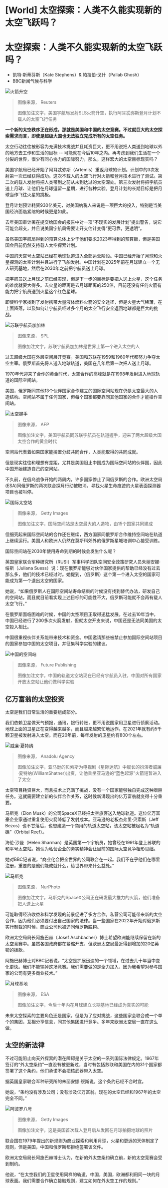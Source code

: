 # [World] 太空探索：人类不久能实现新的太空飞跃吗？

#  太空探索：人类不久能实现新的太空飞跃吗？

  * 凯特·斯蒂芬斯（Kate Stephens）& 帕拉伯·戈什（Pallab Ghosh） 
  * BBC新闻气候与科学 


![火箭升空](_128292279_mediaitem128292278.jpg)

> 图像来源，  Reuters
>
> 图像加注文字，美国宇航局发射SLS火箭升空，执行阿耳忒弥斯登月计划不载人的太空飞行任务

**一个新的太空秩序正在形成，那就是美国和中国的太空竞赛。不过就巨大的太空探索需求而言，即使是超级大国也无法独立完成所有的太空任务。**

太空行动往往被形容为充满技术挑战并且耗资巨大，更不用说把人类送到地球以外的地方去工作和生活的目标 -- 可能就在今后10年之内。再考虑到我们生活在一个分裂的世界，很少有同心协力的国际努力，那么，这样宏大的太空目标现实吗？

美国宇航局已经开始了阿耳忒弥斯（Artemis）重返月球的计划。计划中的3次发射第一次已经获得成功。这次不载人的太空飞行对火箭和登月技术进行了测试。第二次的载人发射将把人类带到之前从未到达过的太空深处。第三次发射将把宇航员送上月球、让他们在月球逗留一星期，进行各种实验。登月计划的长期目标是把月球当作飞往火星的跳板。

登月计划预计耗资930亿美元，对美国纳税人来说是一项巨大的投入，特别是当美国经济面临紧缩的时候更是如此。

去年美国审计署在提交给国会的报告中对一项“不现实的发展计划”提出警告，说它可能会超支，并且说美国宇航局需要让开支估计变得“更可靠，更透明”。

虽然美国宇航局得到的预算总体上少于他们要求2023年得到的预算额，但是美国国会目前仍然支持载人太空探索计划。

中国的天宫号太空站已经在地球轨道进入全部运营阶段。中国已经开始了月球和火星探测的太空计划并且进行了飞船发射。中国计划在2025年前在月球建立一个无人研究基地，然后在2030年之前把宇航员送上月球。

把宇航员送上月球之前已经实现，但是下一步的目标是要把人送上火星，这个任务的难度就要大得多。去火星的距离是去月球距离的250倍，目前还没有任何火箭有能力把宇航员送到火星这个红色星球。

即使科学家找到了发射携带大量液体燃料火箭的安全途径，但是火星大气稀薄，在上面降落，以及如何让宇航员经过多个月的太空飞行安全返回地球都是巨大的挑战。

![苏联宇航员加加林](_128075367_c0073287-spl.jpg)

> 图像来源，  SPL
>
> 图像加注文字，苏联宇航员加加林是世界上第一个进入太空的人

过去超级大国在外层空间展开竞赛。美国和苏联在1959和1960年代都努力争夺太空主宰。俄罗斯首先将人送入地球轨道，美国在几年后第一次把人送上月球。

1970年代迎来了合作的黄金时代，太空合作的高峰就是在1998年发射进入地球轨道的国际空间站。

美国，俄罗斯同其他13个伙伴国家合作建立的国际空间站现在仍是太空最大的人造结构。空间站不属于任何国家，但每个国家都要靠同其他国家的合作才能操作空间站。

![太空握手](_128080145_handshakegetty.jpg)

> 图像来源，  AFP
>
> 图像加注文字，美国宇航员同苏联宇航员在轨道握手，迎来了两大超级大国太空合作的黄金时代

空间站代表着如果国家能搁置分歧共同合作，人类能取得的共同成就。

但是现实往往和理想有差距，尤其是美国阻止中国成为国际空间站的伙伴国，因此中国开始建造自己的空间站。

不久前，在俄乌战争开始的两周内，许多国家停止了同俄罗斯的合作。欧洲太空局(ESA)同俄罗斯的两次联合探月行动被取消，寻找火星生命痕迹的火星表面探测器项目也被叫停。

![国际太空站](_128080037_issgettyimages-1362967310.jpg)

> 图像来源，  Getty Images
>
> 图像加注文字，国际空间站是太空最大的人造物，由15个国家共同建成

但细究起来国际空间站的合作还在继续，西方国家同俄罗斯合作维持空间站在轨道上继续运行。美国人和欧洲人仍然在莫斯科郊外的俄罗斯星城培训中心接受训练。

国际空间站在2030年使用寿命到期的时候会发生什么呢？

英国皇家联合军种研究所（RUSI）军事科学团队空间安全政策研究人员朱丽安娜·绥斯（Juliana Suess）说：现在俄罗斯能够对伙伴国家提供的帮助已经没有过去那么多，他们的技术已经过时。她提到，（俄罗斯）这个第一个进入太空的国家可能成为第一个退出太空的国家。

她说，“如果俄罗斯人在国际空间站寿命结束的时候没有找到替代办法，研发自己的空间站，而且就目前看实现上述目标的可能性不大，俄罗斯可能就不会再有载人太空飞行。”

在俄罗斯面临困难的时候，中国的太空项目正取得迅猛发展。在过去10年当中，中国已经进行了200多次火箭发射，但就太空开支来说，中国还是无法同美国的太空投入相比。

中国很重视伙伴关系能带来技术和资金。中国邀请那些被禁止参加国际空间站项目的国家参加中国的太空项目，并征集科学实验的建议。

![中国的空间站](_128080361_tiangonggettyimages-1239494211.jpg)

> 图像来源，  Future Publishing
>
> 图像加注文字，中国的轨道太空站现在已经有宇航员入驻，中国对所有国家开放太空站让他们做科学实验

##  亿万富翁的太空投资

太空是我们日常生活的重要组成部分。

我们依赖卫星做天气预报，通讯，银行转账，更不用说国家用卫星进行侦察活动。地球上面的卫星正在变得越来越多，而且越来越繁忙地运作。在2021年就有约5千颗卫星被发射进入太空。而在20年前，每年发射的卫星约有800个左右。

![威廉·夏特纳](_128087989_shatnergettyimages-1235859719.jpg)

> 图像来源，  Anadolu Agency
>
> 图像加注文字，亚马逊的贝索斯为电视剧《星际迷航》中舰长的扮演者威廉·夏特纳(WilliamShatner)出资，让他乘坐亚马逊的“蓝色起源”火箭短暂进入了太空

太空项目耗资巨大，而且技术上充满了挑战，没有一个国家能够独自完成这种艰巨任务。这就需要建立新的伙伴合作关系，这时候新涌现出的亿万富翁就变得十分重要。

马斯克（Elon Musk）的公司SpaceX已经把太空旅客送入地球轨道。这位亿万富豪企业家通过重复使用火箭降低了发射成本。亚马逊的老板杰弗里·贝索斯（Jeff Bezos）也不甘落后，也想建造一个商用的轨道太空站，该太空站被起名为“轨道礁”（Orbital Reef）。

海伦·沙曼（Helen Sharman）是英国第一个宇航员，她曾经在1991年登上苏联的和平号太空站。她认为私营企业的务实精神会让目前的国际太空竞争相形见绌。

她对BBC记者说，“商业化会把全世界的公司联合在一起。我们不在乎他们在哪里注册，重要的是他们能成就什么，给世界带来什么益处。”

![马斯克](_128091824_muskgettyimages-1175319762.jpg)

> 图像来源，  NurPhoto
>
> 图像加注文字，马斯克的SpaceX公司正在研发最大推力的火箭，他们准备把人送上火星

可能取得经济收益和科学发现的前景促进了多方合作。私营公司可能带来新的太空合作，因为他们必须要付出自己国家的法律。当一些国家在2022年开始对俄罗斯实行制裁的时候，商业公司也被迫同俄罗斯脱钩。

欧洲太空局局长阿施巴赫（Josef Aschbacher）博士希望欧洲能继续保留在新的太空竞赛中。虽然各国政府都在紧缩开支，但欧洲太空局最近得到增加的20亿英镑的拨款。

阿施巴赫博士对BBC记者说，“太空是扩展迅速的一个领域，在过去几十年当中变化更快。我们不能输掉这场竞赛。我们需要做的是全力加入，因为我希望对参与国家的公司有更多商业技术。”

![月球基地](_128080136_moonbaseesa.jpg)

> 图像来源，  ESA
>
> 图像加注文字，今后十年内在月球建立长期基地已经成为真实的可能

未来太空探索的主要角色还是国家。但是为了应对挑战，这些国家会联合成一个单个的集团，互相分享信息，同其他集团进行竞争。多年来欧洲太空局一直在这么做。

##  太空的新法律

不过可能阻止向天外探索的潜在障碍是关于太空的一系列国际法律规定。1967年签订的“外太空条约”一直没有被更新过，当时有包括苏联和美国在内的31个国家都签署了这个条约，他们承诺不会把核武器带入太空。

据英国皇家联合军种研究所的朱丽安娜·绥斯说，这个条约已经不合时宜。

她说，“条约没有涉及公司；没有涉及亿万富翁。现在的太空已经和1967年的太空完全不同。”

![阿波罗八号](_128080033_apollo8nasa.jpg)

> 图像来源，  Getty Images
>
> 图像加注文字，这是美国首次载人登月后从发回在月球拍摄地球的照片

联合国在1979年提出的新规则为商业探索和利用月球，火星和更远的天体制定了规则，但是美国，中国和俄罗斯都拒绝签署该文件。

欧洲太空局局长阿施巴赫博士认为，在新的外太空条约确立前，新的太空竞赛会受到制约。

他说，“在太空我们的卫星使用同样的轨道，中国，美国，欧洲都利用同一块的月球表面。我们需要合作确立接触规则，建立如何在外太空工作的规则。”


